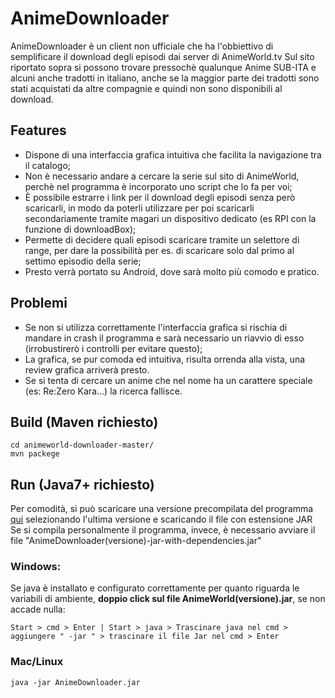 ﻿# AnimeDownloader

AnimeDownloader è un client non ufficiale che ha l'obbiettivo di semplificare il download degli episodi dai server di AnimeWorld.tv
Sul sito riportato sopra si possono trovare pressochè qualunque Anime SUB-ITA e alcuni anche tradotti in italiano, anche se la maggior parte dei tradotti sono stati acquistati da altre compagnie e quindi non sono disponibili al download.

## Features
- Dispone di una interfaccia grafica intuitiva che facilita la navigazione tra il catalogo;
- Non è necessario andare a cercare la serie sul sito di AnimeWorld, perchè nel programma è incorporato uno script che lo fa per voi;
- È possibile estrarre i link per il download degli episodi senza però scaricarli, in modo da poterli utilizzare per poi scaricarli secondariamente tramite magari un dispositivo dedicato (es RPI con la funzione di downloadBox);
- Permette di decidere quali episodi scaricare tramite un selettore di range, per dare la possibilità per es. di scaricare solo dal primo al settimo episodio della serie;
- Presto verrà portato su Android, dove sarà molto più comodo e pratico.

## Problemi
- Se non si utilizza correttamente l'interfaccia grafica si rischia di mandare in crash il programma e sarà necessario un riavvio di esso (irrobustirerò i controlli per evitare questo);
- La grafica, se pur comoda ed intuitiva, risulta orrenda alla vista, una review grafica arriverà presto.
- Se si tenta di cercare un anime che nel nome ha un carattere speciale (es: Re:Zero Kara...) la ricerca fallisce.

## Build (Maven richiesto)
    cd animeworld-downloader-master/
    mvn packege
## Run (Java7+ richiesto)
Per comodità, si può scaricare una versione precompilata del programma [qui](https://github.com/TuxDave/AnimeDownloader/releases) selezionando l'ultima versione e scaricando il file con estensione JAR
Se si compila personalmente il programma, invece, è necessario avviare il file "AnimeDownloader(versione)-jar-with-dependencies.jar"
### Windows:
Se java è installato e configurato correttamente per quanto riguarda le variabili di ambiente, **doppio click sul file AnimeWorld(versione).jar**, se non accade nulla:

    Start > cmd > Enter | Start > java > Trascinare java nel cmd > aggiungere " -jar " > trascinare il file Jar nel cmd > Enter
### Mac/Linux

    java -jar AnimeDownloader.jar
